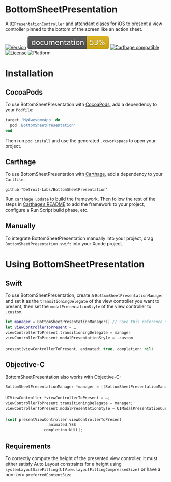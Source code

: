 # BottomSheetPresentation

A `UIPresentationController` and attendant clases for iOS to present a view controller pinned to the bottom of the screen like an action sheet.

[![Version](https://img.shields.io/cocoapods/v/BottomSheetPresentation.svg?style=flat)](https://cocoapods.org/pods/BottomSheetPresentation)
[![Documentation](docs/badge.svg)](https://detroit-labs.github.io/BottomSheetPresentation/)
[![Carthage compatible](https://img.shields.io/badge/Carthage-compatible-4BC51D.svg?style=flat)](https://github.com/Carthage/Carthage)
[![License](https://img.shields.io/cocoapods/l/BottomSheetPresentation.svg?style=flat)](https://github.com/detroit-labs/BottomSheetPresentation/blob/master/LICENSE)
![Platform](https://img.shields.io/cocoapods/p/BottomSheetPresentation.svg?style=flat)

# Installation

## CocoaPods

To use BottomSheetPresentation with [CocoaPods](https://cocoapods.org), add a dependency to your `Podfile`:

```Ruby
target 'MyAwesomeApp' do
  pod 'BottomSheetPresentation'
end
```

Then run `pod install` and use the generated `.xcworkspace` to open your project.

## Carthage

To use BottomSheetPresentation with [Carthage](https://github.com/Carthage/Carthage), add a dependency to your `Cartfile`:

```
github "Detroit-Labs/BottomSheetPresentation"
```

Run `carthage update` to build the framework. Then follow the rest of the steps in [Carthage’s README](https://github.com/Carthage/Carthage#getting-started) to add the framework to your project, configure a Run Script build phase, etc.

## Manually

To integrate BottomSheetPresentation manually into your project, drag `BottomSheetPresentation.swift` into your Xcode project.

# Using BottomSheetPresentation

## Swift

To use BottomSheetPresentation, create a `BottomSheetPresentationManager` and set it as the `transitioningDelegate` of the view controller you want to present, then set the `modalPresentationStyle` of the view controller to `.custom`.

```Swift
let manager = BottomSheetPresentationManager() // Save this reference somewhere
let viewControllerToPresent = …
viewControllerToPresent.transitioningDelegate = manager
viewControllerToPresent.modalPresentationStyle = .custom

present(viewControllerToPresent, animated: true, completion: nil)
```

## Objective-C

BottomSheetPresentation also works with Objective-C:

```Objective-C
BottomSheetPresentationManager *manager = [[BottomSheetPresentationManager alloc] init];

UIViewController *viewControllerToPresent = …;
viewControllerToPresent.transitioningDelegate = manager;
viewControllerToPresent.modalPresentationStyle = UIModalPresentationCustom;

[self presentViewController:viewControllerToPresent
                   animated:YES
                 completion:NULL];
```

## Requirements

To correctly compute the height of the presented view controller, it must either satisfy Auto Layout constraints for a height using `systemLayoutSizeFitting(UIView.layoutFittingCompressedSize)` or have a non-zero `preferredContentSize`.
